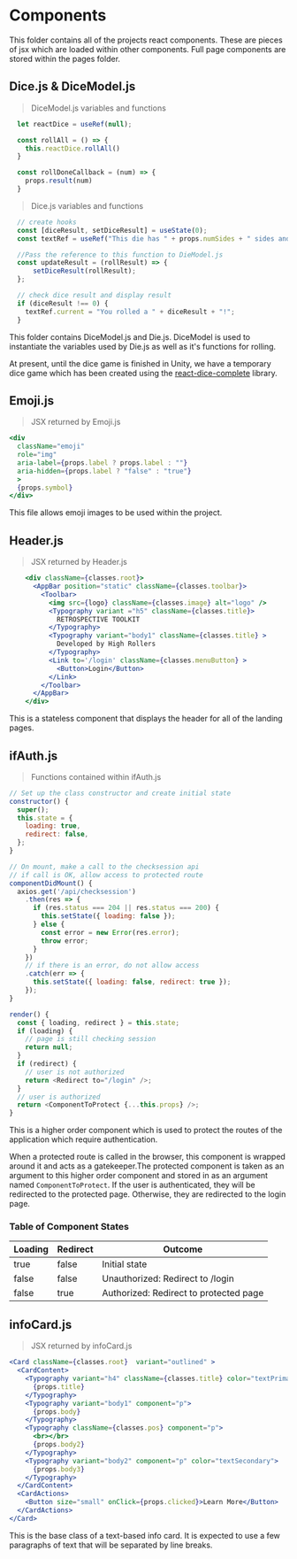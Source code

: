 # Components

This folder contains all of the projects react components. These are pieces of jsx which are loaded within other components. Full page components are stored within the pages folder.

## Dice.js & DiceModel.js

> DiceModel.js variables and functions

```javascript
  let reactDice = useRef(null);

  const rollAll = () => {
    this.reactDice.rollAll()
  }

  const rollDoneCallback = (num) => {
    props.result(num)
  }
```

> Dice.js variables and functions

```javascript
  // create hooks
  const [diceResult, setDiceResult] = useState(0);
  const textRef = useRef("This die has " + props.numSides + " sides and is an " + props.title + " die.")

  //Pass the reference to this function to DieModel.js
  const updateResult = (rollResult) => {
      setDiceResult(rollResult);
  };

  // check dice result and display result
  if (diceResult !== 0) {
    textRef.current = "You rolled a " + diceResult + "!"; 
  }
```

This folder contains DiceModel.js and Die.js. DiceModel is used to instantiate the variables used by Die.js as well as it's functions for rolling.

<aside class="notice">
At present, until the dice game is finished in Unity, we have a temporary dice game which has been created using the <a href='https://github.com/AdamTyler/react-dice-complete'>react-dice-complete</a> library.
</aside>

## Emoji.js
> JSX returned by Emoji.js

```jsx
<div
  className="emoji"
  role="img"
  aria-label={props.label ? props.label : ""}
  aria-hidden={props.label ? "false" : "true"}
  >
  {props.symbol}
</div>
```
This file allows emoji images to be used within the project.

## Header.js

> JSX returned by Header.js

```jsx
    <div className={classes.root}>
      <AppBar position="static" className={classes.toolbar}>
        <Toolbar>
          <img src={logo} className={classes.image} alt="logo" />
          <Typography variant ="h5" className={classes.title}>
            RETROSPECTIVE TOOLKIT
          </Typography>
          <Typography variant="body1" className={classes.title} >
            Developed by High Rollers
          </Typography>
          <Link to='/login' className={classes.menuButton} >
            <Button>Login</Button>
          </Link>
        </Toolbar>
      </AppBar>
    </div>
```

This is a stateless component that displays the header for all of the landing pages.

## ifAuth.js

> Functions contained within ifAuth.js

```javascript
// Set up the class constructor and create initial state
constructor() {
  super();
  this.state = {
    loading: true,
    redirect: false,
  };
}

// On mount, make a call to the checksession api
// if call is OK, allow access to protected route
componentDidMount() {
  axios.get('/api/checksession')
    .then(res => {
      if (res.status === 204 || res.status === 200) {
        this.setState({ loading: false });
      } else {
        const error = new Error(res.error);
        throw error;
      }
    })
    // if there is an error, do not allow access
    .catch(err => {
      this.setState({ loading: false, redirect: true });
    });
}

render() {
  const { loading, redirect } = this.state;
  if (loading) {
    // page is still checking session
    return null;
  }
  if (redirect) {
    // user is not authorized
    return <Redirect to="/login" />;
  }
  // user is authorized
  return <ComponentToProtect {...this.props} />;
}
```
This is a higher order component which is used to protect the routes of the application which require authentication.

When a protected route is called in the browser, this component is wrapped around it and acts as a gatekeeper.The protected component is taken as an argument to this higher order component and stored in as an argument named 
<code>ComponentToProtect</code>. If the user is authenticated, they will be redirected to the protected page. Otherwise, they are redirected to the login page.

### Table of Component States

Loading| Redirect | Outcome
--------- | ------- | -----------
true | false | Initial state
false | false | Unauthorized: Redirect to /login
false | true | Authorized: Redirect to protected page

## infoCard.js

> JSX returned by infoCard.js

```jsx
<Card className={classes.root}  variant="outlined" >
  <CardContent>
    <Typography variant="h4" className={classes.title} color="textPrimary" gutterBottom align="center">
      {props.title}
    </Typography>
    <Typography variant="body1" component="p">
      {props.body}
    </Typography>
    <Typography className={classes.pos} component="p">
      <br></br>
      {props.body2}
    </Typography>
    <Typography variant="body2" component="p" color="textSecondary">
      {props.body3}
    </Typography>
  </CardContent>
  <CardActions>
    <Button size="small" onClick={props.clicked}>Learn More</Button>
  </CardActions>
</Card>
```

This is the base class of a text-based info card. It is expected to use a few paragraphs of text that will be separated by line breaks.